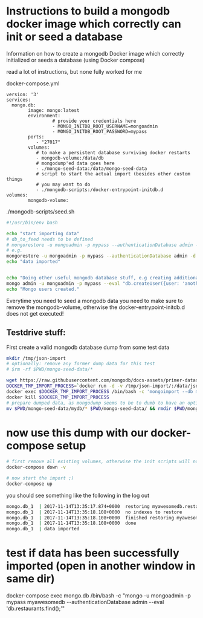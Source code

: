 # Instructions to build a mongodb docker image which correctly can init or seed a database
Information on how to create a mongodb Docker image which correctly initialized or seeds a database (using Docker compose)

read a lot of instructions, but none fully worked for me

docker-compose.yml

```
version: '3'
services:
  mongo.db:
        image: mongo:latest
        environment:
                 # provide your credentials here
                 - MONGO_INITDB_ROOT_USERNAME=mongoadmin
                 - MONGO_INITDB_ROOT_PASSWORD=mypass
        ports:
           - "27017"
        volumes:
           # to make a persistent database surviving docker restarts
           - mongodb-volume:/data/db
           # mongodump'ed data goes here
           - ./mongo-seed-data:/data/mongo-seed-data
           # script to start the actual import (besides other custom things
           # you may want to do
           - ./mongodb-scripts:/docker-entrypoint-initdb.d
volumes:
        mongodb-volume:
```

./mongodb-scripts/seed.sh

```bash
#!/usr/bin/env bash

echo "start importing data"
# db_to_feed needs to be defined
# mongorestore -u mongoadmin -p mypass --authenticationDatabase admin -d db_to_feed ./mongo-seed-data
# e.g.
mongorestore -u mongoadmin -p mypass --authenticationDatabase admin -d myawesomedb /data/mongo-seed-data
echo "data imported"


echo "Doing other useful mongodb database stuff, e.g creating additional mongo users..."
mongo admin -u mongoadmin -p mypass --eval "db.createUser({user: 'another_user', pwd: 'reallysecret', roles: [{role: 'readWrite', db: 'myawesomedb'}]});"
echo "Mongo users created."

```


Everytime you need to seed a mongodb data you need to make sure to remove the 
mongodb-volume, otherwise the docker-entrypoint-initdb.d does not get executed!

## Testdrive stuff:

First create a valid mongodb database dump from some test data
```bash
mkdir /tmp/json-import
# optionally: remove any former dump data for this test
# $rm -rf $PWD/mongo-seed-data/*

wget https://raw.githubusercontent.com/mongodb/docs-assets/primer-dataset/primer-dataset.json -P /tmp/json-import
DOCKER_TMP_IMPORT_PROCESS=`docker run -d -v /tmp/json-import/:/data/json-import -v $PWD/mongo-seed-data/:/data/json-export mongo:latest`
docker exec $DOCKER_TMP_IMPORT_PROCESS /bin/bash -c 'mongoimport --db mydb --collection restaurants --drop --file /data/json-import/primer-dataset.json; mongodump -d mydb -o /data/json-export/'
docker kill $DOCKER_TMP_IMPORT_PROCESS
# prepare dumped data, as mongodump seems to be to dumb to have an option for this (create dump without creating the parent db dir)
mv $PWD/mongo-seed-data/mydb/* $PWD/mongo-seed-data/ && rmdir $PWD/mongo-seed-data/mydb
```

# now use this dump with our docker-compose setup
```bash
# first remove all existing volumes, otherwise the init scripts will not fire!, do this every time you need to init something new
docker-compose down -v

# now start the import ;)
docker-compose up
```
you should see something like the following in the log out
```bash
mongo.db_1  | 2017-11-14T13:35:17.874+0000	restoring myawesomedb.restaurants from /data/mongo-seed-data/restaurants.bson
mongo.db_1  | 2017-11-14T13:35:18.108+0000	no indexes to restore
mongo.db_1  | 2017-11-14T13:35:18.108+0000	finished restoring myawesomedb.restaurants (25359 documents)
mongo.db_1  | 2017-11-14T13:35:18.108+0000	done
mongo.db_1  | data imported

```

# test if data has been successfully imported (open in another window in same dir) 
docker-compose exec mongo.db /bin/bash -c "mongo -u mongoadmin -p mypass  myawesomedb --authenticationDatabase admin --eval 'db.restaurants.find();'"
```




